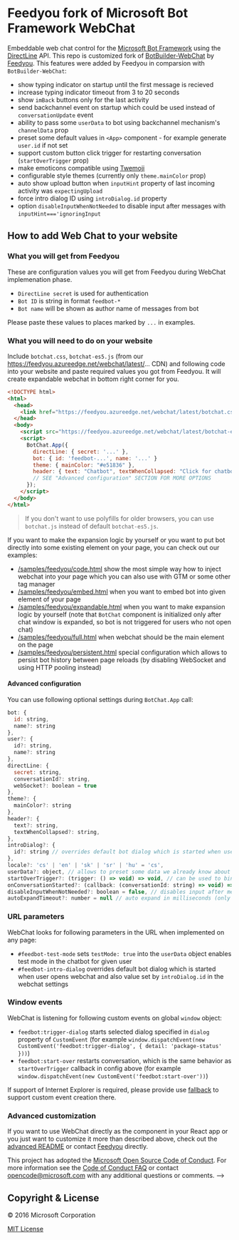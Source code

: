 # Feedyou fork of Microsoft Bot Framework WebChat

Embeddable web chat control for the [Microsoft Bot Framework](http://www.botframework.com) using the [DirectLine](https://docs.botframework.com/en-us/restapi/directline3/) API. This repo is customized fork of [BotBuilder-WebChat](https://github.com/Microsoft/BotFramework-WebChat) by [Feedyou](https://feedyou.agency). This features were added by Feedyou in comparsion with `BotBuilder-WebChat`:
  * show typing indicator on startup until the first message is recieved
  * increase typing indicator timeout from 3 to 20 seconds
  * show `imBack` buttons only for the last activity
  * send backchannel event on startup which could be used instead of `conversationUpdate` event
  * ability to pass some `userData` to bot using backchannel mechanism's `channelData` prop
  * preset some default values in `<App>` component - for example generate `user.id` if not set
  * support custom button click trigger for restarting conversation (`startOverTrigger` prop)
  * make emoticons compatible using [Twemoji](https://github.com/twitter/twemoji) 
  * configurable style themes (currently only `theme.mainColor` prop)
  * auto show upload button when `inputHint` property of last incoming activity was `expectingUpload`
  * force intro dialog ID using `introDialog.id` property
  * option `disableInputWhenNotNeeded` to disable input after messages with `inputHint==='ignoringInput`

## How to add Web Chat to your website

### What you will get from Feedyou
These are configuration values you will get from Feedyou during WebChat implemenation phase.

  * `DirectLine secret` is used for authentication
  * `Bot ID` is string in format `feedbot-*`
  * `Bot name` will be shown as author name of messages from bot

Please paste these values to places marked by `...` in examples.

### What you will need to do on your website

Include `botchat.css`, `botchat-es5.js` (from our https://feedyou.azureedge.net/webchat/latest/... CDN) and following code into your website and paste required values you got from Feedyou. It will create expandable webchat in bottom right corner for you.

```HTML
<!DOCTYPE html>
<html>
  <head>
    <link href="https://feedyou.azureedge.net/webchat/latest/botchat.css" rel="stylesheet" />
  </head>
  <body>
    <script src="https://feedyou.azureedge.net/webchat/latest/botchat-es5.js"></script>
    <script>
      BotChat.App({
        directLine: { secret: '...' },                  
        bot: { id: 'feedbot-...', name: '...' }
        theme: { mainColor: "#e51836" },
        header: { text: "Chatbot", textWhenCollapsed: "Click for chatbot!" }
        // SEE "Advanced configuration" SECTION FOR MORE OPTIONS
      });
    </script>
  </body>
</html>
```

> If you don't want to use polyfills for older browsers, you can use `botchat.js` instead of default `botchat-es5.js`.

If you want to make the expansion logic by yourself or you want to put bot directly into some existing element on your page, you can check out our examples:
  - [/samples/feedyou/code.html](https://github.com/wearefeedyou/feedbot-webchat/blob/master/samples/feedyou/code.html) show the most simple way how to inject webchat into your page which you can also use with GTM or some other tag manager
  -	[/samples/feedyou/embed.html](https://github.com/wearefeedyou/feedbot-webchat/blob/master/samples/feedyou/embed.html)	when you want to embed bot into given element of your page
  -	[/samples/feedyou/expandable.html](https://github.com/wearefeedyou/feedbot-webchat/blob/master/samples/feedyou/expandable.html) when you want to make expansion logic by yourself (note that `BotChat` component is initialized only after chat window is expanded, so bot is not triggered for users who not open chat)
  - [/samples/feedyou/full.html](https://github.com/wearefeedyou/feedbot-webchat/blob/master/samples/feedyou/full.html) when webchat should be the main element on the page
  -	[/samples/feedyou/persistent.html](https://github.com/wearefeedyou/feedbot-webchat/blob/master/samples/feedyou/persistent.html) special configuration which allows to persist bot history between page reloads (by disabling WebSocket and using HTTP pooling instead)
  
#### Advanced configuration
You can use following optional settings during `BotChat.App` call:

```javascript
bot: {
  id: string,
  name?: string
},
user?: {
  id?: string,
  name?: string
},
directLine: {
  secret: string,
  conversationId?: string,
  webSocket?: boolean = true
},
theme?: {
  mainColor?: string
},
header?: {
  text?: string,
  textWhenCollapsed?: string,
},
introDialog?: {
  id?: string // overrides default bot dialog which is started when user opens webchat
},
locale?: 'cs' | 'en' | 'sk' | 'sr' | 'hu' = 'cs', 
userData?: object, // allows to preset some data we already know about user (email, phone, etc.)
startOverTrigger?: (trigger: () => void) => void, // can be used to binding onclick event on element which can be used to restart conversation
onConversationStarted?: (callback: (conversationId: string) => void) => void, // can be used to store conversationId for new conversations (useful for history persistence)
disableInputWhenNotNeeded?: boolean = false, // disables input after messages with `inputHint==='ignoringInput`
autoExpandTimeout?: number = null // auto expand in milliseconds (only in case when no element specified as second argument of BotChat.App())
```

<!---
* `/samples/standalone` has a slightly more sophisticated version of this code, great for testing
* You can reference to latest release like this, [https://cdn.botframework.com/botframework-webchat/latest/botchat.js](https://cdn.botframework.com/botframework-webchat/latest/botchat.js). Make sure you use the same version for both `botchat.css` and `botchat.js`.
   * You can also reference to a previously published build, for example, [https://cdn.botframework.com/botframework-webchat/0.11.4/botchat.js](https://cdn.botframework.com/botframework-webchat/0.11.4/botchat.js).
   * Or if you want to try out latest fixes as on our GitHub `master` branch, you can use [https://cdn.botframework.com/botframework-webchat/0.13.1-master.ea2166a/botchat.js](https://cdn.botframework.com/botframework-webchat/0.13.1-master.ea2166a/botchat.js). For all version information, you can find it on [NPM](https://www.npmjs.com/package/botframework-webchat?activeTab=versions).
* Don't want to depend on a CDN? Download the files and serve them up from your own website.
* Want to run a custom build of Web Chat? Clone this repo, [alter it](#customizing-web-chat), [build it](#building-web-chat), and reference your built `botchat.css` and `botchat.js` files.
* Go to the next level with [Advanced Web Chat](#advanced-web-chat)
* Running Web Chat inline may not work for some web pages. Read on for a solution.
-->

### URL parameters
WebChat looks for following parameters in the URL when implemented on any page:
  * `#feedbot-test-mode` sets `testMode: true` into the `userData` object enables test mode in the chatbot for given user
  * `#feedbot-intro-dialog` overrides default bot dialog which is started when user opens webchat and also value set by `introDialog.id` in the webchat settings 

### Window events
WebChat is listening for following custom events on global `window` object:
  * `feedbot:trigger-dialog` starts selected dialog specified in `dialog` property of `CustomEvent` (for example `window.dispatchEvent(new CustomEvent('feedbot:trigger-dialog', { detail: 'package-status' }))`)
  * `feedbot:start-over` restarts conversation, which is the same behavior as `startOverTrigger` callback in config above (for example `window.dispatchEvent(new CustomEvent('feedbot:start-over'))`)

If support of Internet Explorer is required, please provide use [fallback](https://gomakethings.com/custom-events-in-internet-explorer-with-vanilla-js/) to support custom event creation there.

### Advanced customization
If you want to use WebChat directly as the component in your React app or you just want to customize it more than described above, check out the [advanced README](https://github.com/wearefeedyou/feedbot-webchat/blob/master/README-ADVANCED.md) or contact [Feedyou](mailto:hello@feedyou.agency) directly.

This project has adopted the [Microsoft Open Source Code of Conduct](https://opensource.microsoft.com/codeofconduct/). For more information see the [Code of Conduct FAQ](https://opensource.microsoft.com/codeofconduct/faq/) or contact [opencode@microsoft.com](mailto:opencode@microsoft.com) with any additional questions or comments.
-->

## Copyright & License

© 2016 Microsoft Corporation

[MIT License](/LICENSE)
